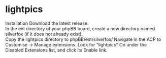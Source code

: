 # lightpics
Installation
Download the latest release.<br>
In the ext directory of your phpBB board, create a new directory named silverfox (if it does not already exist).<br>
Copy the lightpics directory to phpBB/ext/silverfox/
Navigate in the ACP to Customise -> Manage extensions.
Look for "lightpics" On under the Disabled Extensions list, and click its Enable link.
